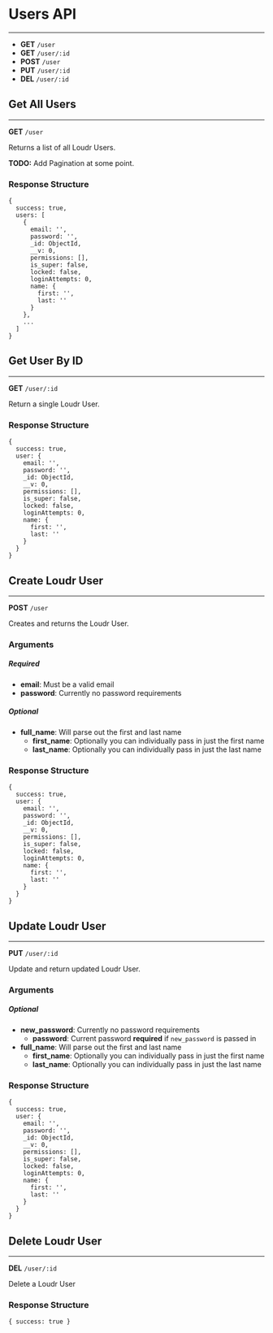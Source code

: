 # Users API
-------

- **GET** `/user`
- **GET** `/user/:id`
- **POST** `/user`
- **PUT** `/user/:id`
- **DEL** `/user/:id`

## Get All Users
-------

**GET** `/user`

Returns a list of all Loudr Users.

**TODO:** Add Pagination at some point.

### Response Structure

```
{
  success: true,
  users: [
    {
      email: '',
      password: '',
      _id: ObjectId,
      __v: 0,
      permissions: [],
      is_super: false,
      locked: false,
      loginAttempts: 0,
      name: {
        first: '',
        last: ''
      }
    },
    ...
  ]
}
```

## Get User By ID
-------

**GET** `/user/:id`

Return a single Loudr User.

### Response Structure

```
{
  success: true,
  user: {
    email: '',
    password: '',
    _id: ObjectId,
    __v: 0,
    permissions: [],
    is_super: false,
    locked: false,
    loginAttempts: 0,
    name: {
      first: '',
      last: ''
    }
  }
}
```

## Create Loudr User
-------

**POST** `/user`

Creates and returns the Loudr User.

### Arguments
##### Required
- **email**: Must be a valid email
- **password**: Currently no password requirements

##### Optional
- **full_name**: Will parse out the first and last name
  - **first_name**: Optionally you can individually pass in just the first name
  - **last_name**: Optionally you can individually pass in just the last name

### Response Structure

```
{
  success: true,
  user: {
    email: '',
    password: '',
    _id: ObjectId,
    __v: 0,
    permissions: [],
    is_super: false,
    locked: false,
    loginAttempts: 0,
    name: {
      first: '',
      last: ''
    }
  }
}
```

## Update Loudr User
-------

**PUT** `/user/:id`

Update and return updated Loudr User.

### Arguments
##### Optional
- **new_password**: Currently no password requirements
  - **password**: Current password **required** if `new_password` is passed in
- **full_name**: Will parse out the first and last name
  - **first_name**: Optionally you can individually pass in just the first name
  - **last_name**: Optionally you can individually pass in just the last name

### Response Structure

```
{
  success: true,
  user: {
    email: '',
    password: '',
    _id: ObjectId,
    __v: 0,
    permissions: [],
    is_super: false,
    locked: false,
    loginAttempts: 0,
    name: {
      first: '',
      last: ''
    }
  }
}
```

## Delete Loudr User
-------

**DEL** `/user/:id`

Delete a Loudr User

### Response Structure

```
{ success: true }
```